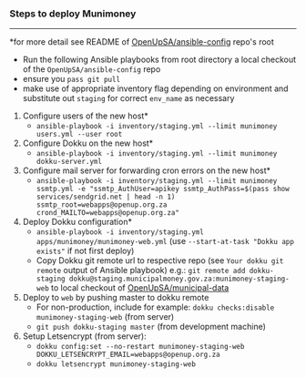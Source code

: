 ### Steps to deploy Munimoney
_____________________________

*for more detail see README of [OpenUpSA/ansible-config](https://github.com/OpenUpSA/ansible-config) repo's root
  - Run the following Ansible playbooks from root directory a local checkout of the `OpenUpSA/ansible-config` repo
  - ensure you `pass git pull`
  - make use of appropriate inventory flag depending on environment and substitute out `staging` for correct `env_name` as necessary

1. Configure users of the new host*
   - `ansible-playbook -i inventory/staging.yml --limit munimoney users.yml --user root`
2. Configure Dokku on the new host*
   - `ansible-playbook -i inventory/staging.yml --limit munimoney dokku-server.yml`
3. Configure mail server for forwarding cron errors on the new host*
   - `ansible-playbook -i inventory/staging.yml --limit munimoney ssmtp.yml -e "ssmtp_AuthUser=apikey ssmtp_AuthPass=$(pass show services/sendgrid.net | head -n 1) ssmtp_root=webapps@openup.org.za crond_MAILTO=webapps@openup.org.za"`
4. Deploy Dokku configuration*
   - `ansible-playbook -i inventory/staging.yml apps/munimoney/munimoney-web.yml` (use `--start-at-task "Dokku app exists"` if not first deploy)
   - Copy Dokku git remote url to respective repo (see `Your dokku git remote` output of Ansible playbook)
   e.g.: `git remote add dokku-staging dokku@staging.municipalmoney.gov.za:munimoney-staging-web` to local checkout of [OpenUpSA/municipal-data](https://github.com/OpenUpSA/municipal-data)
5. Deploy to `web` by pushing master to dokku remote
   - For non-production, include for example: `dokku checks:disable munimoney-staging-web` (from server)
   - `git push dokku-staging master` (from development machine)
6. Setup Letsencrypt (from server):
   - `dokku config:set --no-restart munimoney-staging-web DOKKU_LETSENCRYPT_EMAIL=webapps@openup.org.za`
   - `dokku letsencrypt munimoney-staging-web`
